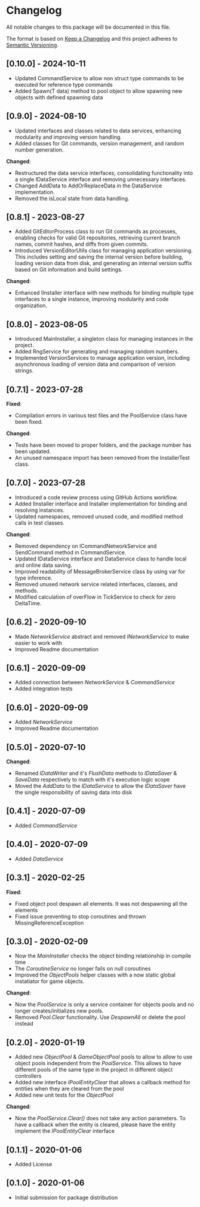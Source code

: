 # Changelog
All notable changes to this package will be documented in this file.

The format is based on [Keep a Changelog](http://keepachangelog.com/en/1.0.0/)
and this project adheres to [Semantic Versioning](http://semver.org/spec/v2.0.0.html).

## [0.10.0] - 2024-10-11

- Updated CommandService to allow non struct type commands to be executed for reference type commands
- Added Spawn<T>(T data) method to pool object to allow spawning new objects with defined spawning data

## [0.9.0] - 2024-08-10

- Updated interfaces and classes related to data services, enhancing modularity and improving version handling.
- Added classes for Git commands, version management, and random number generation.

**Changed**:
- Restructured the data service interfaces, consolidating functionality into a single IDataService interface and removing unnecessary interfaces.
- Changed AddData to AddOrReplaceData in the DataService implementation.
- Removed the isLocal state from data handling.

## [0.8.1] - 2023-08-27

- Added GitEditorProcess class to run Git commands as processes, enabling checks for valid Git repositories, retrieving current branch names, commit hashes, and diffs from given commits.
- Introduced VersionEditorUtils class for managing application versioning. This includes setting and saving the internal version before building, loading version data from disk, and generating an internal version suffix based on Git information and build settings.

**Changed**:
- Enhanced IInstaller interface with new methods for binding multiple type interfaces to a single instance, improving modularity and code organization.

## [0.8.0] - 2023-08-05

- Introduced MainInstaller, a singleton class for managing instances in the project.
- Added RngService for generating and managing random numbers.
- Implemented VersionServices to manage application version, including asynchronous loading of version data and comparison of version strings.

## [0.7.1] - 2023-07-28

**Fixed**:
- Compilation errors in various test files and the PoolService class have been fixed.

**Changed**:
- Tests have been moved to proper folders, and the package number has been updated.
- An unused namespace import has been removed from the InstallerTest class.

## [0.7.0] - 2023-07-28

- Introduced a code review process using GitHub Actions workflow.
- Added IInstaller interface and Installer implementation for binding and resolving instances.
- Updated namespaces, removed unused code, and modified method calls in test classes.

**Changed**:
- Removed dependency on ICommandNetworkService and SendCommand method in CommandService.
- Updated IDataService interface and DataService class to handle local and online data saving.
- Improved readability of MessageBrokerService class by using var for type inference.
- Removed unused network service related interfaces, classes, and methods.
- Modified calculation of overFlow in TickService to check for zero DeltaTime.

## [0.6.2] - 2020-09-10

- Made *NetworkService* abstract and removed *INetworkService* to make easier to work with
- Improved Readme documentation

## [0.6.1] - 2020-09-09

- Added connection between *NetworkService* & *CommandService*
- Added integration tests

## [0.6.0] - 2020-09-09

- Added *NetworkService*
- Improved Readme documentation

## [0.5.0] - 2020-07-10

**Changed**:
- Renamed *IDataWriter* and it's *FlushData* methods to *IDataSaver* & *SaveData* respectively to match with it's execution logic scope
- Moved the *AddData* to the *IDataService* to allow the *IDataSaver* have the single responsibility of saving data into disk  

## [0.4.1] - 2020-07-09

- Added *CommandService*

## [0.4.0] - 2020-07-09

- Added *DataService*

## [0.3.1] - 2020-02-25

**Fixed**:
- Fixed object pool despawn all elements. It was not despawning all the elements
- Fixed issue preventing to stop coroutines and thrown MissingReferenceException

## [0.3.0] - 2020-02-09

- Now the *MainInstaller* checks the object binding relationship in compile time
- The *CoroutineService* no longer fails on null coroutines
- Improved the *ObjectPools* helper classes with a now static global instatiator for game objects.

**Changed**:
- Now the *PoolService* is only a service container for objects pools and no longer creates/initializes new pools.
- Removed *Pool.Clear* functionality. Use *DespawnAll* or delete the pool instead 

## [0.2.0] - 2020-01-19

- Added new *ObjectPool* & *GameObjectPool* pools to allow to allow to use object pools independent from the *PoolService*. This allows to have different pools of the same type in the project in different object controllers
- Added new interface *IPoolEntityClear* that allows a callback method for entities when they are cleared from the pool
- Added new unit tests for the *ObjectPool*

**Changed**:
- Now the *PoolService.Clear()* does not take any action parameters. To have a callback when the entity is cleared, please have the entity implement the *IPoolEntityClear* interface

## [0.1.1] - 2020-01-06

- Added License

## [0.1.0] - 2020-01-06

- Initial submission for package distribution
